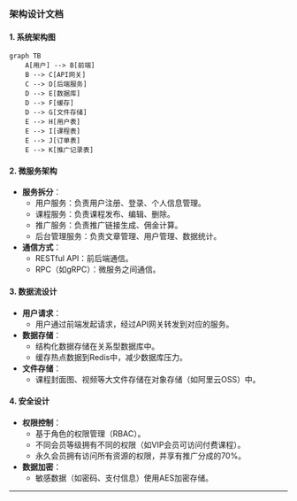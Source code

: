 ### 架构设计文档

#### 1. 系统架构图
```mermaid
graph TB
    A[用户] --> B[前端]
    B --> C[API网关]
    C --> D[后端服务]
    D --> E[数据库]
    D --> F[缓存]
    D --> G[文件存储]
    E --> H[用户表]
    E --> I[课程表]
    E --> J[订单表]
    E --> K[推广记录表]
```


#### 2. 微服务架构
- **服务拆分**：
    - 用户服务：负责用户注册、登录、个人信息管理。
    - 课程服务：负责课程发布、编辑、删除。
    - 推广服务：负责推广链接生成、佣金计算。
    - 后台管理服务：负责文章管理、用户管理、数据统计。
- **通信方式**：
    - RESTful API：前后端通信。
    - RPC（如gRPC）：微服务之间通信。

#### 3. 数据流设计
- **用户请求**：
    - 用户通过前端发起请求，经过API网关转发到对应的服务。
- **数据存储**：
    - 结构化数据存储在关系型数据库中。
    - 缓存热点数据到Redis中，减少数据库压力。
- **文件存储**：
    - 课程封面图、视频等大文件存储在对象存储（如阿里云OSS）中。

#### 4. 安全设计
- **权限控制**：
    - 基于角色的权限管理（RBAC）。
    - 不同会员等级拥有不同的权限（如VIP会员可访问付费课程）。
    - 永久会员拥有访问所有资源的权限，并享有推广分成的70%。
- **数据加密**：
    - 敏感数据（如密码、支付信息）使用AES加密存储。

---